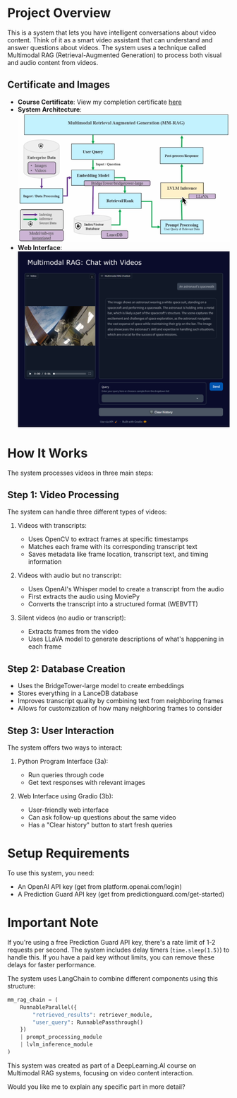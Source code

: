 

# Project Overview
This is a system that lets you have intelligent conversations about video content. Think of it as a smart video assistant that can understand and answer questions about videos. The system uses a technique called Multimodal RAG (Retrieval-Augmented Generation) to process both visual and audio content from videos.

## Certificate and Images
- **Course Certificate**: View my completion certificate [here](https://learn.deeplearning.ai/accomplishments/12b98ae0-cf49-4aa6-bb0a-7431fa9232a7?usp=sharing)
- **System Architecture**: ![Multimodal RAG System Architecture](Images/mm_rag.png)
- **Web Interface**: ![Gradio Web Interface](Images/gradio_interface.png)

# How It Works
The system processes videos in three main steps:

## Step 1: Video Processing
The system can handle three different types of videos:

1. Videos with transcripts:
   - Uses OpenCV to extract frames at specific timestamps
   - Matches each frame with its corresponding transcript text
   - Saves metadata like frame location, transcript text, and timing information

2. Videos with audio but no transcript:
   - Uses OpenAI's Whisper model to create a transcript from the audio
   - First extracts the audio using MoviePy
   - Converts the transcript into a structured format (WEBVTT)

3. Silent videos (no audio or transcript):
   - Extracts frames from the video
   - Uses LLaVA model to generate descriptions of what's happening in each frame

## Step 2: Database Creation
- Uses the BridgeTower-large model to create embeddings
- Stores everything in a LanceDB database
- Improves transcript quality by combining text from neighboring frames
- Allows for customization of how many neighboring frames to consider

## Step 3: User Interaction
The system offers two ways to interact:

1. Python Program Interface (3a):
   - Run queries through code
   - Get text responses with relevant images

2. Web Interface using Gradio (3b):
   - User-friendly web interface
   - Can ask follow-up questions about the same video
   - Has a "Clear history" button to start fresh queries

# Setup Requirements
To use this system, you need:
- An OpenAI API key (get from platform.openai.com/login)
- A Prediction Guard API key (get from predictionguard.com/get-started)

# Important Note
If you're using a free Prediction Guard API key, there's a rate limit of 1-2 requests per second. The system includes delay timers (`time.sleep(1.5)`) to handle this. If you have a paid key without limits, you can remove these delays for faster performance.

The system uses LangChain to combine different components using this structure:
```python
mm_rag_chain = (
    RunnableParallel({
        "retrieved_results": retriever_module,
        "user_query": RunnablePassthrough()
    })
    | prompt_processing_module
    | lvlm_inference_module
)
```

This system was created as part of a DeepLearning.AI course on Multimodal RAG systems, focusing on video content interaction.

Would you like me to explain any specific part in more detail?
